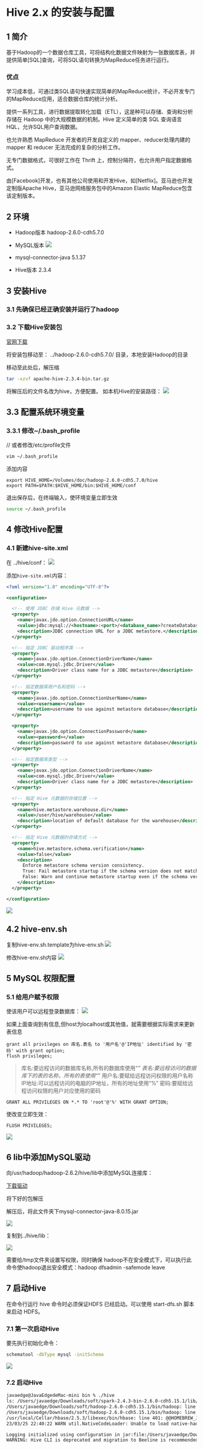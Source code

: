 # Hive 2.x 的安装与配置

## 1 简介

基于Hadoop的一个数据仓库工具，可将结构化数据文件映射为一张数据库表，并提供简单[SQL]查询，可将SQL语句转换为MapReduce任务进行运行。

### 优点

学习成本低，可通过类SQL语句快速实现简单的MapReduce统计，不必开发专门的MapReduce应用，适合数据仓库的统计分析。

提供一系列工具，进行数据提取转化加载（ETL），这是种可以存储、查询和分析存储在 Hadoop 中的大规模数据的机制。Hive 定义简单的类 SQL 查询语言HQL，允许SQL用户查询数据。

也允许熟悉 MapReduce 开发者的开发自定义的 mapper、reducer处理内建的 mapper 和 reducer 无法完成的复杂的分析工作。

无专门数据格式，可很好工作在 Thrift 上，控制分隔符，也允许用户指定数据格式。


由[Facebook]开发，也有其他公司使用和开发Hive，如[Netflix]。亚马逊也开发定制版Apache Hive，亚马逊网络服务包中的Amazon Elastic MapReduce包含该定制版本。

## 2 环境

- Hadoop版本
  hadoop-2.6.0-cdh5.7.0

- MySQL版本
  ![](https://upload-images.jianshu.io/upload_images/16782311-db67b7eb99002aee.png?imageMogr2/auto-orient/strip%7CimageView2/2/w/1240)

- mysql-connector-java
  5.1.37

- Hive版本
  2.3.4

## 3 安装Hive

### 3.1 先确保已经正确安装并运行了hadoop

### 3.2 下载Hive安装包 

[官网下载](http://mirror.bit.edu.cn/apache/hive/hive-2.3.4/)

将安装包移动至：
../hadoop-2.6.0-cdh5.7.0/ 目录，本地安装Hadoop的目录

移动至此处后，解压缩

```bash
tar -xzvf apache-hive-2.3.4-bin.tar.gz
```

将解压后的文件名改为hive，方便配置。 如本机Hive的安装路径：
![](https://upload-images.jianshu.io/upload_images/16782311-51937a6fae66f951.png?imageMogr2/auto-orient/strip%7CimageView2/2/w/1240)

## 3.3 配置系统环境变量 

### 3.3.1 修改~/.bash_profile

// 或者修改/etc/profile文件

```bash
vim ~/.bash_profile
```

添加内容

```properties
export HIVE_HOME=/Volumes/doc/hadoop-2.6.0-cdh5.7.0/hive
export PATH=$PATH:$HIVE_HOME/bin:$HIVE_HOME/conf
```

 退出保存后，在终端输入，使环境变量立即生效

```bash
source ~/.bash_profile
```

## 4 修改Hive配置

### 4.1 新建hive-site.xml

在 ../hive/conf：
![](https://upload-images.jianshu.io/upload_images/16782311-4983ccaf4ab9de99.png?imageMogr2/auto-orient/strip%7CimageView2/2/w/1240)

添加`hive-site.xml`内容：

```xml
<?xml version="1.0" encoding="UTF-8"?>

<configuration>

  <!-- 使用 JDBC 存储 Hive 元数据 -->
  <property>
    <name>javax.jdo.option.ConnectionURL</name>
    <value>jdbc:mysql://<hostname>:<port>/<database_name>?createDatabaseIfNotExist=true</value>
    <description>JDBC connection URL for a JDBC metastore.</description>
  </property>

  <!-- 指定 JDBC 驱动程序类 -->
  <property>
    <name>javax.jdo.option.ConnectionDriverName</name>
    <value>com.mysql.jdbc.Driver</value>
    <description>Driver class name for a JDBC metastore</description>
  </property>

  <!-- 指定数据库用户名和密码 -->
  <property>
    <name>javax.jdo.option.ConnectionUserName</name>
    <value><username></value>
    <description>username to use against metastore database</description>
  </property>

  <property>
    <name>javax.jdo.option.ConnectionPassword</name>
    <value><password></value>
    <description>password to use against metastore database</description>
  </property>

  <!-- 指定数据库类型 -->
  <property>
    <name>javax.jdo.option.ConnectionDriverName</name>
    <value>com.mysql.jdbc.Driver</value>
    <description>Driver class name for a JDBC metastore</description>
  </property>

  <!-- 指定 Hive 元数据的存储位置 -->
  <property>
    <name>hive.metastore.warehouse.dir</name>
    <value>/user/hive/warehouse</value>
    <description>location of default database for the warehouse</description>
  </property>

  <!-- 指定 Hive 元数据的存储方式 -->
  <property>
    <name>hive.metastore.schema.verification</name>
    <value>false</value>
    <description>
      Enforce metastore schema version consistency.
      True: Fail metastore startup if the schema version does not match.
      False: Warn and continue metastore startup even if the schema version does not match.
    </description>
  </property>

</configuration>
```



![](https://upload-images.jianshu.io/upload_images/16782311-8754cf0dc39cb006.png?imageMogr2/auto-orient/strip%7CimageView2/2/w/1240)

## 4.2 hive-env.sh

复制hive-env.sh.template为hive-env.sh
![](https://upload-images.jianshu.io/upload_images/16782311-e07bdf9382b947a2.png?imageMogr2/auto-orient/strip%7CimageView2/2/w/1240)

修改hive-env.sh内容
![](https://upload-images.jianshu.io/upload_images/16782311-60758eb384849339.png?imageMogr2/auto-orient/strip%7CimageView2/2/w/1240)

## 5 MySQL 权限配置

### 5.1 给用户赋予权限

使该用户可以远程登录数据库：
![](https://upload-images.jianshu.io/upload_images/16782311-3e652dd9a335442c.png?imageMogr2/auto-orient/strip%7CimageView2/2/w/1240)

如果上面查询到有信息,但host为localhost或其他值，就需要根据实际需求来更新表信息

```
grant all privileges on 库名.表名 to '用户名'@'IP地址' identified by '密码' with grant option;
flush privileges;
```

> 库名:要远程访问的数据库名称,所有的数据库使用“*” 
> 表名:要远程访问的数据库下的表的名称，所有的表使用“*” 
> 用户名:要赋给远程访问权限的用户名称 
> IP地址:可以远程访问的电脑的IP地址，所有的地址使用“%” 
> 密码:要赋给远程访问权限的用户对应使用的密码

```
GRANT ALL PRIVILEGES ON *.* TO 'root'@'%' WITH GRANT OPTION;
```

使改变立即生效：

```
FLUSH PRIVILEGES;

```

![](https://upload-images.jianshu.io/upload_images/16782311-8b9f16bc279d8c54.png?imageMogr2/auto-orient/strip%7CimageView2/2/w/1240)

## 6 lib中添加MySQL驱动

向/usr/hadoop/hadoop-2.6.2/hive/lib中添加MySQL连接库：

[下载驱动](https://dev.mysql.com/downloads/connector/j/)

将下好的包解压

解压后，将此文件夹下mysql-connector-java-8.0.15.jar

![](https://codeselect.oss-cn-shanghai.aliyuncs.com/20240310185522954.png)

复制到../hive/lib：

![](https://codeselect.oss-cn-shanghai.aliyuncs.com/20240310185603573.png)

需要给/tmp文件夹设置写权限，同时确保 hadoop不在安全模式下，可以执行此命令使hadoop退出安全模式：hadoop dfsadmin -safemode leave

## 7 启动Hive

在命令行运行 hive 命令时必须保证HDFS 已经启动。可以使用 start-dfs.sh 脚本来启动 HDFS。

### 7.1 第一次启动Hive

要先执行初始化命令：

```bash
schematool -dbType mysql -initSchema
```

![](https://codeselect.oss-cn-shanghai.aliyuncs.com/20240310185624312.png)

### 7.2 启动Hive

```bash
javaedge@JavaEdgedeMac-mini bin % ./hive
ls: /Users/javaedge/Downloads/soft/spark-2.4.3-bin-2.6.0-cdh5.15.1/lib/spark-assembly-*.jar: No such file or directory
/Users/javaedge/Downloads/soft/hadoop-2.6.0-cdh5.15.1/bin/hadoop: line 148: /Users/javaedge/Downloads/soft/hive-1.1.0-cdh5.15.1/bin/@@HOMEBREW_JAVA@@/bin/java: No such file or directory
/Users/javaedge/Downloads/soft/hadoop-2.6.0-cdh5.15.1/bin/hadoop: line 148: exec: /Users/javaedge/Downloads/soft/hive-1.1.0-cdh5.15.1/bin/@@HOMEBREW_JAVA@@/bin/java: cannot execute: No such file or directory
/usr/local/Cellar/hbase/2.5.3/libexec/bin/hbase: line 401: @@HOMEBREW_JAVA@@/bin/java: No such file or directory
23/03/25 22:40:22 WARN util.NativeCodeLoader: Unable to load native-hadoop library for your platform... using builtin-java classes where applicable

Logging initialized using configuration in jar:file:/Users/javaedge/Downloads/soft/hive-1.1.0-cdh5.15.1/lib/hive-common-1.1.0-cdh5.15.1.jar!/hive-log4j.properties
WARNING: Hive CLI is deprecated and migration to Beeline is recommended.
```